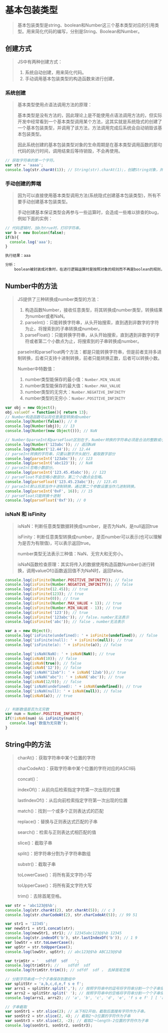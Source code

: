 # 基本包装类型

> 基本包装类型是string、boolean和Number这三个基本类型对应的引用类型。用来简化代码的编写，分别是String、Boolean和Number。

## 创建方式

>JS中有两种创建方式：
>
>1. 系统自动创建，用来简化代码。
>2. 手动调用基本包装类型的构造函数来进行创建，

### 系统创建

>基本类型使用点语法调用方法的原理：
>
>基本类型是没有方法的，因此理论上是不能使用点语法调用方法的，但实际开发中经常看到一个基本类型调用某个方法，这其实就是系统隐式的创建了一个基本包装类型，并调用了该方法，方法调用完成后系统会自动销毁该基本包装类型。
>
>
>
>因此系统创建的基本包装类型对象的生命周期是在基本类型调用函数的那句代码的执行时间，调用结束后等待销毁，不会再使用。

```javascript
// 获取字符串的第一个字符。
var str = 'aaaa';
console.log(str.charAt(1)); // String(str).charAt(1);，创建String对象，并调用charAt方法，然后等待被垃圾回收机制销毁。
```

### 手动创建的弊端

>因为可以直接使用基本类型调用方法(系统隐式创建基本包装类型)，所有不要手动创建基本包装类型。
>
>手动创建基本保证类型会再参与一些运算时，会造成一些难以排查的bug，例如下面的实例：

```javascript
// 代码逻辑时，当b为true时，打印字符串。
var b = new Boolean(false);
if(b){
  console.log('aaa');
}

执行结果：aaa

分析：
	boolean被封装成对象时，在进行逻辑运算时是按照对象的规则而不再是boolean的规则，因此只要对象不为null，即使对象保存的是false，也为true。
```

## Number中的方法

> JS提供了三种转换成number类型的方法：
>
> 1. 构造函数Number，接收任意类型，将其转换成number类型，转换结果为number或者NaN。
> 2. parseInt()：只能转换字符串，从头开始搜索，直到遇到非数字的字符为止，将搜索到的子串转换成number。
> 3. parseFloat()：只能转换字符串，从头开始搜索，直到遇到非数字的字符或者第二个小数点为止，将搜索到的子串转换成number。
>
> parseInt和parseFloat两个方法：都是只能转换字符串，但是前者支持多进制转换，后者只支持十进制转换，前者只能转换正数，后者可以转换小数。
>
> 
>
> Number中特数值：
>
> 1. number类型能保存的最小值：`Number.MIN_VALUE`
> 2. number类型能保存的最大值：`Number.MAX_VALUE` 
> 3. number类型的无穷大：`Number.NEGATIVE_INFINITY`
> 4. number类型的无穷小：`Number.POSITIVE_INFINITY`

```javascript
var obj = new Object();
obj.valueOf = function(){ return 13};
// Number构造函数可以将任意类型转换成number
console.log(Number(false)); // 0
console.log(Number(obj)); // 13
console.log(Number(new Object())); // NaN

// Number与parseInt和parseFloat区别在于，Number转换的字符串必须是合法的整数或小数。
console.log(Number('123abc')); // 返回NaN
console.log(Number('12.44')); // 12.44
// parseInt转换的字符串，只要以数字开头就行，截取数字部分
console.log(parseInt('123abc')); // 123
console.log(parseInt('abc123')); // NaN
// parseInt忽略小数部分。
console.log(parseInt('123.45.45abc')); // 123
// parseFloat不会忽略小数部分，第二个小数点会忽略。
console.log(parseFloat('123.45.23abc')); // 123.45
// parseInt默认将其当作十进制转换，通过第二个参数设置当作几进制转换。
console.log(parseInt('0xF', 16)); // 15
// parseFloat只能转换十进制
console.log(parseFloat('0xf')); // 0
```

### isNaN 和 isFinity

> isNaN：判断任意类型数据转换成number，是否为NaN，是null返回true
>
> isFinity：判断任意类型转换成number，是否number可以表示(也可以理解为是否为有限值)，可以表示返回true。
>
> 
>
> number类型无法表示三种值：NaN、无穷大和无穷小。
>
> 
>
> isNaN函数检查原理：其实将传入的数据使用构造函数Number()进行转换，调用valueOf()函数返回值不为NaN时，返回false。

```javascript
console.log(isFinite(Number.POSITIVE_INFINITY)); // false
console.log(isFinite(Number.NEGATIVE_INFINITY)); // false
console.log(isFinite(12.45)); // true
console.log(isFinite(123)); // true
console.log(isFinite(0)); // true
console.log(isFinite(Number.MAX_VALUE + 1)); // true
console.log(isFinite(Number.MIN_VALUE - 1)); // true
console.log(isFinite('123')); // true
console.log(isFinite('123abc')); // false，number无法表示
console.log(isFinite('abc')); // false ，number无法表示

var a = new Object();
console.log('isFinite(undefined): ' + isFinite(undefined)); // false
console.log('isFinite(null): ' + isFinite(null)); // true
console.log('isFinite(a): ' + isFinite(a)); // false

console.log('isNaN(NaN): ' + isNaN(NaN)); // true
console.log(isNaN(10)); // false
console.log(isNaN(true)); // false
console.log(isNaN('12')); // false
console.log('isNaN("12ab"): ' + isNaN('12ab'));// true
console.log('isNaN("abc"): ' + isNaN('abc')); // true
console.log(isNaN(12/0)); // false
console.log('isNaN(undefined): ' + isNaN(undefined)); // true
console.log('isNaN(null): ' + isNaN(null)); // false
console.log(isNaN(a)); // true


// 判断数值是否为无穷数
var num = Number.POSITIVE_INFINITY;
if(!isNaN(num) && isFinity(num)){
  console.log('数值为无穷数');
}
```



## String中的方法

> charAt()：获取字符串中某个位置的字符
>
> charCodeAt()：获取字符串中某个位置的字符对应的ASCII码
>
> concat()：
>
> indexOf()：从前向后检索指定字符第一次出现的位置
>
> lastIndexOf()：从后向前检索指定字符第一次出现的位置
>
> match()：找到一个或多个正则表达式的匹配
>
> replace()：替换与正则表达式匹配的子串
>
> search()：检索与正则表达式相匹配的值
>
> slice()：截取子串
>
> split()：把字符串分割为子字符串数组
>
> substr()：截取子串
>
> toLowerCase()：将所有英文字符小写
>
> toUpperCase()：将所有英文字符大写
>
> trim()：去除首尾空格。

```javascript
var str = 'abc123@$%b';
console.log(str.charAt(2), str.charAt(5)); // c 3
console.log(str.charCodeAt(2), str.charCodeAt(5)); // 99 51

var str1 = '12345';
var newStr1 = str1.concat(str); 
console.log(newStr1, str1); // 12345abc123@$%b 12345
console.log(str.indexOf('b'), str.lastIndexOf('b')); // 1 9
var lowStr = str.toLowerCase();
var upStr = str.toUpperCase();
console.log(lowStr, upStr); // abc123@$%b ABC123@$%B

var trimStr = '   sdfdf  sdf   ';
console.log(trimStr); //    sdfdf  sdf   
console.log(trimStr.trim()); // sdfdf  sdf ， 去掉首尾空格

// 分割字符串成一个个子串保存到数组中
var splitStr = 'a,b,c,d,e,f s e f';
var arrs1 = splitStr.split(','); // 按照字符串中的逗号将字符串分割一个个子串保存到数组中。
var arrs2 = splitStr.split(' '); // 按照字符串中的空格将字符串分割一个个子串保存到数组中。
console.log(arrs1, arrs2); // 'a', 'b', 'c', 'd', 'e', 'f s e f' ] [ 'a,b,c,d,e,f', 's', 'e', 'f' ]

// 子串截取
var sonStr1 = str.slice(2); // 从下标2开始，截取后面搜有字符作为子串。
var sonStr2 = str.slice(2, 4); // 截取2～3位置的字符作为子串
var sonStr3 = str.slice(2, -2); // 截取2～length-2位置的字符作为子串
console.log(sonStr1, sonStr2, sonStr3);

```




